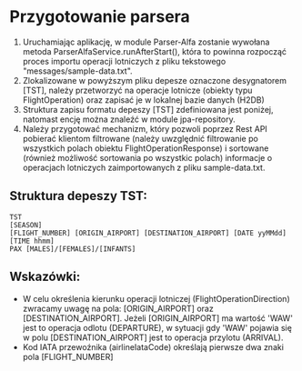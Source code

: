 # Przygotowanie parsera

1. Uruchamiając aplikację, w module Parser-Alfa zostanie wywołana metoda ParserAlfaService.runAfterStart(), która to powinna rozpocząć proces importu operacji lotniczych z pliku tekstowego "messages/sample-data.txt".
2. Zlokalizowane w powyższym pliku depesze oznaczone desygnatorem [TST], należy przetworzyć na operacje lotnicze (obiekty typu FlightOperation) oraz zapisać je w lokalnej bazie danych (H2DB)
3. Struktura zapisu formatu depeszy [TST] zdefiniowana jest poniżej, natomast encję można znaleźć w module jpa-repository.
4. Należy przygotować mechanizm, który pozwoli poprzez Rest API pobierać klientom filtrowane (należy uwzględnić filtrowanie po wszystkich polach obiektu FlightOperationResponse) i sortowane (również możliwość sortowania po wszystkic polach) informacje o operacjach lotniczych zaimportowanych z pliku sample-data.txt. 


## Struktura depeszy TST:
```
TST
[SEASON]
[FLIGHT_NUMBER] [ORIGIN_AIRPORT] [DESTINATION_AIRPORT] [DATE yyMMdd] [TIME hhmm]
PAX [MALES]/[FEMALES]/[INFANTS]
```

## Wskazówki:
- W celu określenia kierunku operacji lotniczej (FlightOperationDirection) zwracamy uwagę na pola: [ORIGIN_AIRPORT] oraz [DESTINATION_AIRPORT]. Jeżeli [ORIGIN_AIRPORT] ma wartość 'WAW' jest to operacja odlotu (DEPARTURE), w sytuacji gdy 'WAW' pojawia się w polu [DESTINATION_AIRPORT] jest to operacja przylotu (ARRIVAL).
- Kod IATA przewoźnika (airlineIataCode) określają pierwsze dwa znaki pola [FLIGHT_NUMBER]  